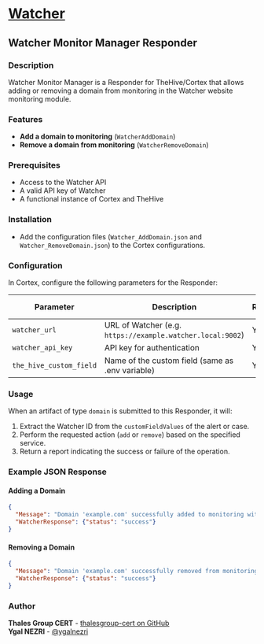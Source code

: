 # [Watcher](https://github.com/thalesgroup-cert/Watcher)

## Watcher Monitor Manager Responder

### Description
Watcher Monitor Manager is a Responder for TheHive/Cortex that allows adding or removing a domain from monitoring in the Watcher website monitoring module.

### Features
- **Add a domain to monitoring** (`WatcherAddDomain`)
- **Remove a domain from monitoring** (`WatcherRemoveDomain`)

### Prerequisites
- Access to the Watcher API
- A valid API key of Watcher
- A functional instance of Cortex and TheHive

### Installation
- Add the configuration files (`Watcher_AddDomain.json` and `Watcher_RemoveDomain.json`) to the Cortex configurations.

### Configuration
In Cortex, configure the following parameters for the Responder:

| Parameter               | Description                                                              | Required | Default Value |
|-------------------------|--------------------------------------------------------------------------|----------|----------------|
| `watcher_url`           | URL of Watcher (e.g. `https://example.watcher.local:9002`)           | Yes      | -              |
| `watcher_api_key`       | API key for authentication                                               | Yes      | -              |
| `the_hive_custom_field` | Name of the custom field (same as .env variable)                         | Yes      | `watcher-id`   |

### Usage
When an artifact of type `domain` is submitted to this Responder, it will:
1. Extract the Watcher ID from the `customFieldValues` of the alert or case.
2. Perform the requested action (`add` or `remove`) based on the specified service.
3. Return a report indicating the success or failure of the operation.

### Example JSON Response
#### Adding a Domain
```json
{
  "Message": "Domain 'example.com' successfully added to monitoring with watcher-id: '12345'.",
  "WatcherResponse": {"status": "success"}
}
```

#### Removing a Domain
```json
{
  "Message": "Domain 'example.com' successfully removed from monitoring.",
  "WatcherResponse": {"status": "success"}
}
```

### Author

**Thales Group CERT** - [thalesgroup-cert on GitHub](https://github.com/thalesgroup-cert)  
**Ygal NEZRI** - [@ygalnezri](https://github.com/ygalnezri)